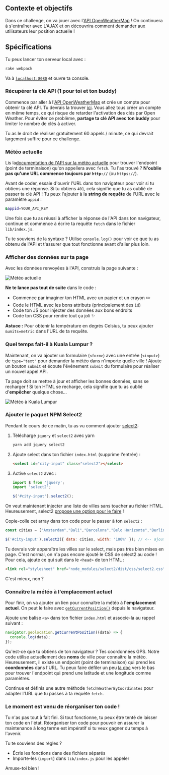 ## Contexte et objectifs

Dans ce challenge, on va jouer avec l'[API OpenWeatherMap](https://openweathermap.org/) ! On continuera à s'entraîner avec L'AJAX et on découvrira comment demander aux utilisateurs leur position actuelle  !

## Spécifications

Tu peux lancer ton serveur local avec :

```bash
rake webpack
```

Va à [`localhost:8080`](http://localhost:8080/) et ouvre ta console.

### Récupérer ta clé API (1 pour toi et ton buddy)

Commence par aller à l'[API OpenWeatherMap](https://home.openweathermap.org/users/sign_up) et crée un compte pour obtenir ta clé API. Tu devrais la trouver [ici](https://home.openweathermap.org/api_keys). Vous allez tous créer un compte en même temps, ce qui risque de retarder l'activation des clés par Open Weather. Pour éviter ce problème, **partage ta clé API avec ton buddy** pour limiter le nombre de clés à activer.

Tu as le droit de réaliser gratuitement 60 appels / minute, ce qui devrait largement suffire pour ce challenge.

### Météo actuelle

Lis la[documentation de l'API sur la météo actuelle](https://openweathermap.org/current) pour trouver l'endpoint (point de terminaison) qu'on appellera avec `fetch`. Tu l'as trouvé ? **N'oublie pas qu'une URL commence toujours par `http://`** (ou `https://`).

Avant de coder, essaie d'ouvrir l'URL dans ton navigateur pour voir si tu obtiens une réponse. Si tu obtiens `401`, cela signifie que tu as oublié de passer ta clé API ! Tu peux l'ajouter à la **string de requête** de l'URL avec le paramètre `appid` :

```bash
&appid=YOUR_API_KEY
```

Une fois que tu as réussi à afficher la réponse de l'API dans ton navigateur, continue et commence à écrire ta requête `fetch` dans le fichier `lib/index.js`.

Tu te souviens de la syntaxe ? Utilise `console.log()` pour voir ce que tu as obtenu de l'API et t'assurer que tout fonctionne avant d'aller plus loin.

### Afficher des données sur ta page

Avec les données renvoyées à l'API, construis la page suivante :

![Météo actuelle](https://raw.githubusercontent.com/lewagon/fullstack-images/master/frontend/weather_api.png)

**Ne te lance pas tout de suite** dans le code :

- Commence par imaginer ton HTML avec un papier et un crayon ✏️
- Code le HTML avec les bons attributs (principalement des `id`)
- Code ton JS pour injecter des données aux bons endroits
- Code ton CSS pour rendre tout ça joli ✨

**Astuce :** Pour obtenir la température en degrés Celsius, tu peux ajouter `&units=metric` dans l'URL de ta requête.

### Quel temps fait-il à Kuala Lumpur ?

Maintenant, on va ajouter un formulaire (`<form>`) avec une entrée (`<input>`) de `type="text"` pour demander la météo dans n'importe quelle ville ! Ajoute un bouton `submit` et écoute l'événement `submit` du formulaire pour réaliser un nouvel appel API.

Ta page doit se mettre à jour et afficher les bonnes données, sans se recharger ! Si ton HTML se recharge, cela signifie que tu as oublié d'**empêcher** quelque chose...

![Météo à Kuala Lumpur](https://raw.githubusercontent.com/lewagon/fullstack-images/master/frontend/weather_in_kuala_lumpur.png)

### Ajouter le paquet NPM Select2

Pendant le cours de ce matin, tu as vu comment ajouter [select2](https://select2.org/):

1. Télécharge `jquery` et `select2` avec yarn

    ```bash
    yarn add jquery select2
    ```

2. Ajoute select dans ton fichier `index.html` (supprime l'entrée) :

    ```html
    <select id="city-input" class="select2"></select>
    ```

3. Active `select2` avec :

    ```js
    import $ from 'jquery';
    import 'select2';

    $('#city-input').select2();
    ```

On veut maintenant injecter une liste de villes sans toucher au fichier HTML. Heureusement, select2 [propose une option pour le faire](https://select2.org/data-sources/arrays) !

Copie-colle cet array dans ton code pour le passer à ton `select2` :

```js
const cities = ["Amsterdam","Bali","Barcelona","Belo Horizonte","Berlin","Bordeaux","Brussels","Buenos Aires","Casablanca","Chengdu","Copenhagen","Kyoto","Lausanne","Lille","Lisbon","London","Lyon","Madrid","Marseille","Melbourne","Mexico","Milan","Montréal","Nantes","Oslo","Paris","Rio de Janeiro","Rennes","Rome","São Paulo","Seoul","Shanghai","Shenzhen","Singapore","Stockholm","Tel Aviv","Tokyo"];

$('#city-input').select2({ data: cities, width: '100%' }); // <-- ajoute les options `data` et `width`
```

Tu devrais voir apparaître les villes sur le select, mais pas très bien mises en page. C'est normal, on n'a pas encore ajouté le CSS de select2 au code ! Pour cela, ajoute ce qui suit dans le `<head>` de ton HTML :

```html
<link rel="stylesheet" href="node_modules/select2/dist/css/select2.css">
```

C'est mieux, non ?

### Connaître la météo à l'emplacement actuel

Pour finir, on va ajouter un lien pour connaître la météo à l'**emplacement actuel**. On peut le faire avec [`getCurrentPosition()`](https://developer.mozilla.org/en-US/docs/Web/API/Geolocation/getCurrentPosition) depuis le navigateur.

Ajoute une balise `<a>` dans ton fichier `index.html` et associe-la au rappel suivant :

```js
navigator.geolocation.getCurrentPosition((data) => {
  console.log(data);
});
```

Qu'est-ce que tu obtiens de ton navigateur ? Tes coordonnées GPS. Notre code utilise actuellement des **noms** de ville pour connaître la météo. Heureusement, il existe un endpoint (point de terminaison) qui prend les **coordonnées** dans l'URL. Tu peux faire défiler un peu [la doc](https://openweathermap.org/current) vers le bas pour trouver l'endpoint qui prend une latitude et une longitude comme paramètres.

Continue et définis une autre méthode `fetchWeatherByCoordinates` pour adapter l'URL que tu passes à ta requête `fetch`.

### Le moment est venu de réorganiser ton code !

Tu n'as pas tout à fait fini. Si tout fonctionne, tu peux être tenté de laisser ton code en l'état. Réorganiser ton code pour pouvoir en assurer la maintenance à long terme est impératif si tu veux gagner du temps à l'avenir.

Tu te souviens des règles ?

- Écris les fonctions dans des fichiers séparés
- Importe-les (`import`) dans `lib/index.js` pour les appeler

Amuse-toi bien !
